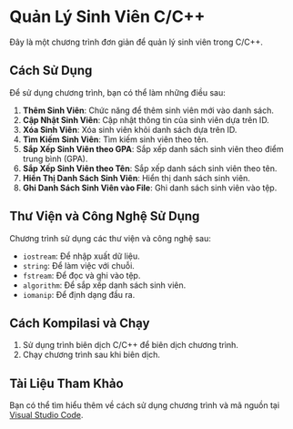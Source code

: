 # Quản Lý Sinh Viên C/C++

Đây là một chương trình đơn giản để quản lý sinh viên trong C/C++.

## Cách Sử Dụng

Để sử dụng chương trình, bạn có thể làm những điều sau:

1. **Thêm Sinh Viên**: Chức năng để thêm sinh viên mới vào danh sách.
2. **Cập Nhật Sinh Viên**: Cập nhật thông tin của sinh viên dựa trên ID.
3. **Xóa Sinh Viên**: Xóa sinh viên khỏi danh sách dựa trên ID.
4. **Tìm Kiếm Sinh Viên**: Tìm kiếm sinh viên theo tên.
5. **Sắp Xếp Sinh Viên theo GPA**: Sắp xếp danh sách sinh viên theo điểm trung bình (GPA).
6. **Sắp Xếp Sinh Viên theo Tên**: Sắp xếp danh sách sinh viên theo tên.
7. **Hiển Thị Danh Sách Sinh Viên**: Hiển thị danh sách sinh viên.
8. **Ghi Danh Sách Sinh Viên vào File**: Ghi danh sách sinh viên vào tệp.

## Thư Viện và Công Nghệ Sử Dụng

Chương trình sử dụng các thư viện và công nghệ sau:

- `iostream`: Để nhập xuất dữ liệu.
- `string`: Để làm việc với chuỗi.
- `fstream`: Để đọc và ghi vào tệp.
- `algorithm`: Để sắp xếp danh sách sinh viên.
- `iomanip`: Để định dạng đầu ra.

## Cách Kompilasi và Chạy

1. Sử dụng trình biên dịch C/C++ để biên dịch chương trình.
2. Chạy chương trình sau khi biên dịch.

## Tài Liệu Tham Khảo

Bạn có thể tìm hiểu thêm về cách sử dụng chương trình và mã nguồn tại [Visual Studio Code](https://code.visualstudio.com/docs/languages/cpp).